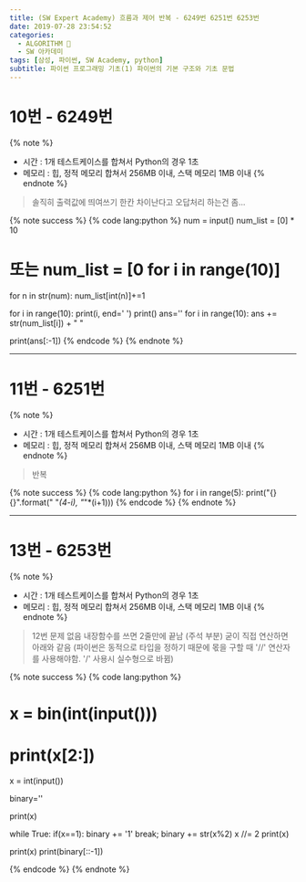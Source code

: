 ```yaml
---
title: (SW Expert Academy) 흐름과 제어 반복 - 6249번 6251번 6253번
date: 2019-07-28 23:54:52
categories:
  - ALGORITHM 🎯
  - SW 아카데미
tags: [삼성, 파이썬, SW Academy, python]
subtitle: 파이썬 프로그래밍 기초(1) 파이썬의 기본 구조와 기초 문법
---
```


# 10번 - 6249번

{% note %}

- 시간 : 1개 테스트케이스를 합쳐서 Python의 경우 1초
- 메모리 : 힙, 정적 메모리 합쳐서 256MB 이내, 스택 메모리 1MB 이내
  {% endnote %}

> 솔직히 출력값에 띄여쓰기 한칸 차이난다고 오답처리 하는건 좀...

{% note success %}
{% code lang:python %}
num = input()
num_list = [0] \* 10

# 또는 num_list = [0 for i in range(10)]

for n in str(num):
num_list[int(n)]+=1

for i in range(10):
print(i, end=' ')
print()
ans=''
for i in range(10):
ans += str(num_list[i]) + " "

print(ans[:-1])
{% endcode %}
{% endnote %}

---

# 11번 - 6251번

{% note %}

- 시간 : 1개 테스트케이스를 합쳐서 Python의 경우 1초
- 메모리 : 힙, 정적 메모리 합쳐서 256MB 이내, 스택 메모리 1MB 이내
  {% endnote %}

> 반복

{% note success %}
{% code lang:python %}
for i in range(5):
print("{}{}".format(" "_(4-i), "_"\*(i+1)))
{% endcode %}
{% endnote %}

---

# 13번 - 6253번

{% note %}

- 시간 : 1개 테스트케이스를 합쳐서 Python의 경우 1초
- 메모리 : 힙, 정적 메모리 합쳐서 256MB 이내, 스택 메모리 1MB 이내
  {% endnote %}

> 12번 문제 없음
> 내장함수를 쓰면 2줄만에 끝남 (주석 부분)
> 굳이 직접 연산하면 아래와 같음 (파이썬은 동적으로 타입을 정하기 때문에 몫을 구할 때 '//' 연산자를 사용해야함. '/' 사용시 실수형으로 바뀜)

{% note success %}
{% code lang:python %}

# x = bin(int(input()))

#

# print(x[2:])

x = int(input())

binary=''

print(x)

while True:
if(x==1):
binary += '1'
break;
binary += str(x%2)
x //= 2
print(x)

print(x)
print(binary[::-1])

{% endcode %}
{% endnote %}
